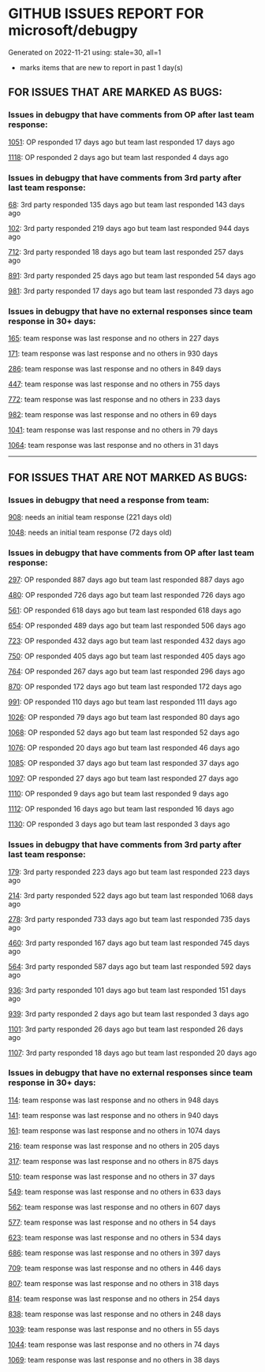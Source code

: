 
# GITHUB ISSUES REPORT FOR microsoft/debugpy


Generated on 2022-11-21 using: stale=30, all=1


* marks items that are new to report in past 1 day(s)


## FOR ISSUES THAT ARE MARKED AS BUGS:


### Issues in debugpy that have comments from OP after last team response:


  [1051](https://github.com/microsoft/debugpy/issues/1051 "debugpy gets &quot;stuck&quot; while using run by line in vscode jupyter notebook"): OP responded 17 days ago but team last responded 17 days ago

  [1118](https://github.com/microsoft/debugpy/issues/1118 "Python debugger does not attach to Azure function"): OP responded 2 days ago but team last responded 4 days ago

### Issues in debugpy that have comments from 3rd party after last team response:


  [68](https://github.com/microsoft/debugpy/issues/68 "Attach to local process not working in VS Code on Windows with venv "): 3rd party responded 135 days ago but team last responded 143 days ago

  [102](https://github.com/microsoft/debugpy/issues/102 "Gunicorn: Attach to Process Id Error - Timed out waiting for debug server to connect"): 3rd party responded 219 days ago but team last responded 944 days ago

  [712](https://github.com/microsoft/debugpy/issues/712 "notification like &quot;Failed launch debugger for child process xxxx&quot;."): 3rd party responded 18 days ago but team last responded 257 days ago

  [891](https://github.com/microsoft/debugpy/issues/891 "Error: Server[1] disconnected unexpectedly when typing anything in the Python debug console while debugging"): 3rd party responded 25 days ago but team last responded 54 days ago

  [981](https://github.com/microsoft/debugpy/issues/981 "&quot;repr was slow&quot; warning is modal in Visual Studio"): 3rd party responded 17 days ago but team last responded 73 days ago

### Issues in debugpy that have no external responses since team response in 30+ days:


  [165](https://github.com/microsoft/debugpy/issues/165 "Entry points aren't being found while test debugging"): team response was last response and no others in 227 days

  [171](https://github.com/microsoft/debugpy/issues/171 "Ctrl+C causes KeyboardInterrupt inside pydevd"): team response was last response and no others in 930 days

  [286](https://github.com/microsoft/debugpy/issues/286 "Attach to local process assumes i386 architecture? "): team response was last response and no others in 849 days

  [447](https://github.com/microsoft/debugpy/issues/447 "Running `breakpoint()` in the watch causes buggy behaviour"): team response was last response and no others in 755 days

  [772](https://github.com/microsoft/debugpy/issues/772 "CXXABI requirement"): team response was last response and no others in 233 days

  [982](https://github.com/microsoft/debugpy/issues/982 "Error &quot;Server[pid=x] is already being debugged&quot;"): team response was last response and no others in 69 days

  [1041](https://github.com/microsoft/debugpy/issues/1041 "Breakpoints on secondary threads don't trigger when using PyQt5"): team response was last response and no others in 79 days

  [1064](https://github.com/microsoft/debugpy/issues/1064 "debugpy sometimes fails to start up"): team response was last response and no others in 31 days

---

## FOR ISSUES THAT ARE NOT MARKED AS BUGS:


### Issues in debugpy that need a response from team:


  [908](https://github.com/microsoft/debugpy/issues/908 "Create persistent custom commands"): needs an initial team response (221 days old)

  [1048](https://github.com/microsoft/debugpy/issues/1048 "Support for eventlet"): needs an initial team response (72 days old)

### Issues in debugpy that have comments from OP after last team response:


  [297](https://github.com/microsoft/debugpy/issues/297 "Could a disable_attach API available?"): OP responded 887 days ago but team last responded 887 days ago

  [480](https://github.com/microsoft/debugpy/issues/480 "Error message for embedded python adapter timeout"): OP responded 726 days ago but team last responded 726 days ago

  [561](https://github.com/microsoft/debugpy/issues/561 "Treat mapped files as my code"): OP responded 618 days ago but team last responded 618 days ago

  [654](https://github.com/microsoft/debugpy/issues/654 "Support for supportsLoadedSourcesRequest"): OP responded 489 days ago but team last responded 506 days ago

  [723](https://github.com/microsoft/debugpy/issues/723 "Provide public API to attach debugger in excepthook and see unhandled exception"): OP responded 432 days ago but team last responded 432 days ago

  [750](https://github.com/microsoft/debugpy/issues/750 "Support PEP 582 (__pypackages__) for just-my-code and user-uncaught exceptions"): OP responded 405 days ago but team last responded 405 days ago

  [764](https://github.com/microsoft/debugpy/issues/764 "Problems with python in VSC, eg. not working logs and pathlib and importlib.util"): OP responded 267 days ago but team last responded 296 days ago

  [870](https://github.com/microsoft/debugpy/issues/870 "Provide APIs to stop listening / stop debugger"): OP responded 172 days ago but team last responded 172 days ago

  [991](https://github.com/microsoft/debugpy/issues/991 "Allow throwing exceptions in the debugger"): OP responded 110 days ago but team last responded 111 days ago

  [1026](https://github.com/microsoft/debugpy/issues/1026 "Debugger sometimes looks stuck with embedded interpreter"): OP responded 79 days ago but team last responded 80 days ago

  [1068](https://github.com/microsoft/debugpy/issues/1068 "When debugging python code, the computer freezes for a few seconds, which are followed by BSOD"): OP responded 52 days ago but team last responded 52 days ago

  [1076](https://github.com/microsoft/debugpy/issues/1076 "Python Debugger Crashes confusing Python extension locking VScode app"): OP responded 20 days ago but team last responded 46 days ago

  [1085](https://github.com/microsoft/debugpy/issues/1085 "Return scope metadata on ScopesRequest"): OP responded 37 days ago but team last responded 37 days ago

  [1097](https://github.com/microsoft/debugpy/issues/1097 "debugpy.configure(python=) is not properly documented"): OP responded 27 days ago but team last responded 27 days ago

  [1110](https://github.com/microsoft/debugpy/issues/1110 "still cant debug library even after set justMyCode to false"): OP responded 9 days ago but team last responded 9 days ago

  [1112](https://github.com/microsoft/debugpy/issues/1112 "Support pyqt6"): OP responded 16 days ago but team last responded 16 days ago

  [1130](https://github.com/microsoft/debugpy/issues/1130 "Allow server to configure its root"): OP responded 3 days ago but team last responded 3 days ago

### Issues in debugpy that have comments from 3rd party after last team response:


  [179](https://github.com/microsoft/debugpy/issues/179 "Build native binaries on ci and distribute those."): 3rd party responded 223 days ago but team last responded 223 days ago

  [214](https://github.com/microsoft/debugpy/issues/214 "Step-back / Time Travel Debugging"): 3rd party responded 522 days ago but team last responded 1068 days ago

  [278](https://github.com/microsoft/debugpy/issues/278 "When ungrouped, list and dict variables have inconvenient sort order"): 3rd party responded 733 days ago but team last responded 735 days ago

  [460](https://github.com/microsoft/debugpy/issues/460 "Cannot Attach again after disconnect"): 3rd party responded 167 days ago but team last responded 745 days ago

  [564](https://github.com/microsoft/debugpy/issues/564 "Ignore &quot;justMyCode&quot; flag when doing a step into target"): 3rd party responded 587 days ago but team last responded 592 days ago

  [936](https://github.com/microsoft/debugpy/issues/936 "Cannot remote debug Python through SSH"): 3rd party responded 101 days ago but team last responded 151 days ago

  [939](https://github.com/microsoft/debugpy/issues/939 "Support Python 3.11"): 3rd party responded 2 days ago but team last responded 3 days ago

  [1101](https://github.com/microsoft/debugpy/issues/1101 "Improve inline breakpoint experience to be similar to TypeScript's  "): 3rd party responded 26 days ago but team last responded 26 days ago

  [1107](https://github.com/microsoft/debugpy/issues/1107 "Add Python 3.11 to the ci"): 3rd party responded 18 days ago but team last responded 20 days ago

### Issues in debugpy that have no external responses since team response in 30+ days:


  [114](https://github.com/microsoft/debugpy/issues/114 "repr () not used in window displays (Issue #1661 continued)"): team response was last response and no others in 948 days

  [141](https://github.com/microsoft/debugpy/issues/141 "redirect input on debug"): team response was last response and no others in 940 days

  [161](https://github.com/microsoft/debugpy/issues/161 "Support the equivalent of Autos in VS"): team response was last response and no others in 1074 days

  [216](https://github.com/microsoft/debugpy/issues/216 "Launch VSCode via PYTHONBREAKPOINT and Python 3.7's breakpoint() function."): team response was last response and no others in 205 days

  [317](https://github.com/microsoft/debugpy/issues/317 "Make variable order for dict keys configurable"): team response was last response and no others in 875 days

  [510](https://github.com/microsoft/debugpy/issues/510 "Stop at breakpoints during evaluate request (recursive debugging)"): team response was last response and no others in 37 days

  [549](https://github.com/microsoft/debugpy/issues/549 "timeout or cancelling of debugpy.connect call"): team response was last response and no others in 633 days

  [562](https://github.com/microsoft/debugpy/issues/562 "Add support for terminateThreads request."): team response was last response and no others in 607 days

  [577](https://github.com/microsoft/debugpy/issues/577 "Support `restart` in terminated event in debug adapter"): team response was last response and no others in 54 days

  [623](https://github.com/microsoft/debugpy/issues/623 "Improve logging of loading of native library (used to set tracing to all threads)"): team response was last response and no others in 534 days

  [686](https://github.com/microsoft/debugpy/issues/686 "Debug inline values shows values twice"): team response was last response and no others in 397 days

  [709](https://github.com/microsoft/debugpy/issues/709 "Support pyside6 (without frame-eval mode)"): team response was last response and no others in 446 days

  [807](https://github.com/microsoft/debugpy/issues/807 "VS Code IDE Freezes on Remote Breakpoint"): team response was last response and no others in 318 days

  [814](https://github.com/microsoft/debugpy/issues/814 "Provide a way to notify users of where a RecursionError happens"): team response was last response and no others in 254 days

  [838](https://github.com/microsoft/debugpy/issues/838 "Debug output and watches don't use custom repr()/str() for long strings?"): team response was last response and no others in 248 days

  [1039](https://github.com/microsoft/debugpy/issues/1039 "Debugger not working"): team response was last response and no others in 55 days

  [1044](https://github.com/microsoft/debugpy/issues/1044 "Attach to process takes a long time"): team response was last response and no others in 74 days

  [1069](https://github.com/microsoft/debugpy/issues/1069 "python文件单步调试跳过某一行"): team response was last response and no others in 38 days
